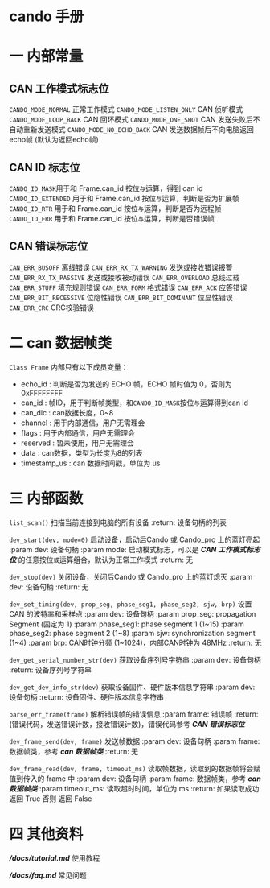 cando 手册
===
# 一 内部常量

## CAN 工作模式标志位
`CANDO_MODE_NORMAL` 正常工作模式
`CANDO_MODE_LISTEN_ONLY` CAN 侦听模式
`CANDO_MODE_LOOP_BACK` CAN 回环模式
`CANDO_MODE_ONE_SHOT` CAN 发送失败后不自动重新发送模式
`CANDO_MODE_NO_ECHO_BACK` CAN 发送数据帧后不向电脑返回echo帧 (默认为返回echo帧)

## CAN ID 标志位
`CANDO_ID_MASK`用于和 Frame.can_id 按位`与`运算，得到 can id
`CANDO_ID_EXTENDED` 用于和 Frame.can_id 按位`与`运算，判断是否为扩展帧
`CANDO_ID_RTR` 用于和 Frame.can_id 按位`与`运算，判断是否为远程帧
`CANDO_ID_ERR` 用于和 Frame.can_id 按位`与`运算，判断是否错误帧

## CAN 错误标志位
`CAN_ERR_BUSOFF` 离线错误
`CAN_ERR_RX_TX_WARNING` 发送或接收错误报警
`CAN_ERR_RX_TX_PASSIVE` 发送或接收被动错误
`CAN_ERR_OVERLOAD` 总线过载
`CAN_ERR_STUFF` 填充规则错误
`CAN_ERR_FORM` 格式错误
`CAN_ERR_ACK` 应答错误
`CAN_ERR_BIT_RECESSIVE` 位隐性错误
`CAN_ERR_BIT_DOMINANT` 位显性错误
`CAN_ERR_CRC` CRC校验错误

# 二 can 数据帧类
`Class Frame` 内部只有以下成员变量：
* echo_id :  判断是否为发送的 ECHO 帧，ECHO 帧时值为 0，否则为 0xFFFFFFFF
* can_id : 帧ID，用于判断帧类型，和`CANDO_ID_MASK`按位`与`运算得到can id
* can_dlc :  can数据长度，0~8
* channel :  用于内部通信，用户无需理会
* flags : 用于内部通信，用户无需理会
* reserved : 暂未使用，用户无需理会
* data :  can数据，类型为长度为8的列表
* timestamp_us : can 数据时间戳，单位为 us

# 三 内部函数
`list_scan()` 
    扫描当前连接到电脑的所有设备
    :return: 设备句柄的列表

`dev_start(dev, mode=0)` 
    启动设备，启动后Cando 或 Cando_pro 上的蓝灯亮起
    :param dev: 设备句柄
    :param mode: 启动模式标志，可以是 ***CAN 工作模式标志位***  的任意按位`或`运算组合，默认为正常工作模式
    :return: 无

`dev_stop(dev)`
    关闭设备，关闭后Cando 或 Cando_pro 上的蓝灯熄灭
    :param dev: 设备句柄
    :return: 无

`dev_set_timing(dev, prop_seg, phase_seg1, phase_seg2, sjw, brp)`
    设置 CAN 的波特率和采样点
    :param dev: 设备句柄
    :param prop_seg: propagation Segment (固定为 1)
    :param phase_seg1: phase segment 1 (1~15)
    :param phase_seg2: phase segment 2 (1~8)
    :param sjw: synchronization segment (1~4)
    :param brp: CAN时钟分频 (1~1024)，内部CAN时钟为 48MHz 
    :return: 无

`dev_get_serial_number_str(dev)`
    获取设备序列号字符串
    :param dev: 设备句柄
    :return: 设备序列号字符串

`dev_get_dev_info_str(dev)`
    获取设备固件、硬件版本信息字符串
    :param dev: 设备句柄
    :return: 设备固件、硬件版本信息字符串

`parse_err_frame(frame)`
    解析错误帧的错误信息
    :param frame: 错误帧
    :return: (错误代码，发送错误计数，接收错误计数)，错误代码参考 ***CAN 错误标志位***

`dev_frame_send(dev, frame)`
    发送帧数据
    :param dev: 设备句柄
    :param frame: 数据帧类，参考 ***can 数据帧类***
    :return: 无

`dev_frame_read(dev, frame, timeout_ms)`
    读取帧数据，读取到的数据帧将会赋值到传入的 frame 中
    :param dev: 设备句柄
    :param frame: 数据帧类，参考 ***can 数据帧类***
    :param timeout_ms: 读取超时时间，单位为 ms
    :return: 如果读取成功返回 True 否则 返回 False

# 四 其他资料

***/docs/tutorial.md***   使用教程

***/docs/faq.md***		   常见问题
